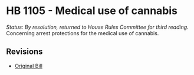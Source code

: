 # HB 1105 - Medical use of cannabis
*Status: By resolution, returned to House Rules Committee for third reading.*
Concerning arrest protections for the medical use of cannabis.

## Revisions
* [Original Bill](1/)